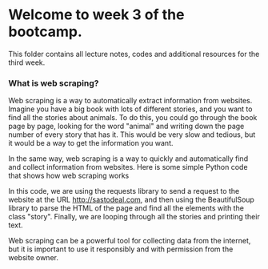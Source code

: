 # Welcome to week 3 of the bootcamp.
This folder contains all lecture notes, codes and additional resources for the third week.


### What is web scraping?

 Web scraping is a way to automatically extract information from websites. Imagine you have a big book with lots of different stories, and you want to find all the stories about animals. To do this, you could go through the book page by page, looking for the word "animal" and writing down the page number of every story that has it. This would be very slow and tedious, but it would be a way to get the information you want.

In the same way, web scraping is a way to quickly and automatically find and collect information from websites. Here is some simple Python code that shows how web scraping works


In this code, we are using the requests library to send a request to the website at the URL http://sastodeal.com, and then using the BeautifulSoup library to parse the HTML of the page and find all the elements with the class "story". Finally, we are looping through all the stories and printing their text.

Web scraping can be a powerful tool for collecting data from the internet, but it is important to use it responsibly and with permission from the website owner.